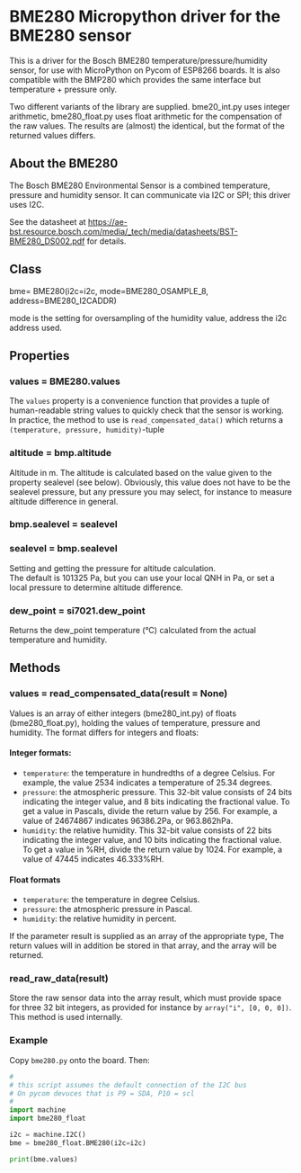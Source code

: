 # BME280 Micropython driver for the BME280 sensor

This is a driver for the Bosch BME280 temperature/pressure/humidity sensor,
for use with MicroPython on Pycom of ESP8266 boards. It is also compatible with
the BMP280 which provides the same interface but temperature + pressure only.

Two different variants of the library are supplied. bme20_int.py uses integer
arithmetic, bme280_float.py uses float arithmetic for the compensation  of the
raw values. The results are (almost) the identical, but the format of the
returned values differs.

## About the BME280

The Bosch BME280 Environmental Sensor is a combined temperature, pressure and
humidity sensor. It can communicate via I2C or SPI; this driver uses I2C.

See the datasheet at https://ae-bst.resource.bosch.com/media/_tech/media/datasheets/BST-BME280_DS002.pdf
for details.

## Class

bme= BME280(i2c=i2c, mode=BME280_OSAMPLE_8, address=BME280_I2CADDR)

mode is the setting for oversampling of the humidity value, address the i2c
address used.

## Properties

### values = BME280.values

The `values` property is a convenience function that provides a tuple of
human-readable string values to quickly check that the sensor is working.
In practice, the method to use is `read_compensated_data()` which returns
a `(temperature, pressure, humidity)`-tuple

### altitude = bmp.altitude
Altitude in m. The altitude is calculated based on the value given to
the property sealevel (see below). Obviously, this value does not have to be the
sealevel pressure, but any pressure you may select, for instance to measure
altitude difference in general.

### bmp.sealevel = sealevel  
### sealevel = bmp.sealevel
Setting and getting the pressure for altitude calculation.  
The default is 101325 Pa, but you can use your local
QNH in Pa, or set a local pressure to determine altitude difference.  

### dew_point = si7021.dew_point
Returns the dew_point temperature (°C) calculated from the actual temperature and humidity.  

## Methods

### values = read_compensated_data(result = None)

Values is an array of either integers (bme280_int.py) of floats (bme280_float.py),
holding the values of temperature, pressure and humidity.
The format differs for integers and floats:

#### Integer formats:
* `temperature`:  the temperature in hundredths of a degree Celsius. For example,
the value 2534  indicates a temperature of 25.34 degrees.
* `pressure`: the atmospheric pressure. This 32-bit value consists of 24 bits
indicating the integer value, and 8 bits indicating the fractional value. To get
a value in Pascals, divide the return value by 256. For example, a value of
24674867 indicates 96386.2Pa, or 963.862hPa.
* `humidity`: the relative humidity. This 32-bit value consists of 22 bits
indicating the integer value, and 10 bits indicating the fractional value.
To get a value in %RH, divide the return value by 1024. For example, a value of
47445 indicates 46.333%RH.

#### Float formats
* `temperature`:  the temperature in degree Celsius.
* `pressure`: the atmospheric pressure in Pascal.
* `humidity`: the relative humidity in percent.

If the parameter result is supplied as an array of the appropriate type, The
return values will in addition be stored in that array, and the array will be
returned.

### read_raw_data(result)
Store the raw sensor data into the array result, which must provide space for three
32 bit integers, as provided for instance by `array("i", [0, 0, 0])`. This
method is used internally.

### Example

Copy `bme280.py` onto the board. Then:

``` python
#
# this script assumes the default connection of the I2C bus
# On pycom devuces that is P9 = SDA, P10 = scl
#
import machine
import bme280_float

i2c = machine.I2C()
bme = bme280_float.BME280(i2c=i2c)

print(bme.values)
```
